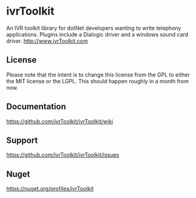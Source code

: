 ivrToolkit
==========

An IVR toolkit library for dotNet developers wanting to write telephony applications. Plugins include a Dialogic driver and a windows sound card driver.
http://www.ivrToolkit.com

License
-------
Please note that the intent is to change this license from the GPL to either the MIT license or the LGPL. This should happen roughly in a month from now. 

Documentation
-------------
https://github.com/ivrToolkit/ivrToolkit/wiki

Support 
-------
https://github.com/ivrToolkit/ivrToolkit/issues

Nuget
-----

https://nuget.org/profiles/ivrToolkit
